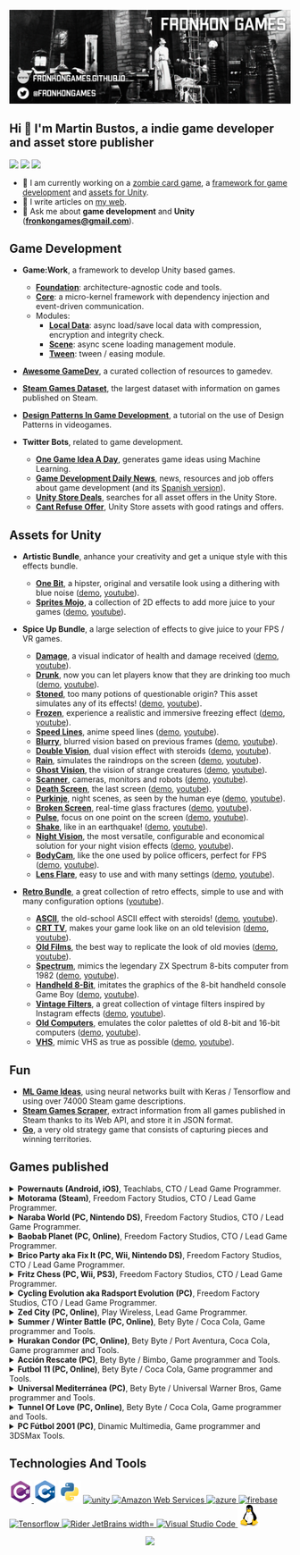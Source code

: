 <p style="text-align: center;">

![Header](images/github-banner.png)

## Hi :wave: I'm Martin Bustos, a indie game developer and asset store publisher

<a href="https://twitter.com/fronkongames" target="_blank">![](https://img.shields.io/badge/twitter-%231DA1F2.svg?&style=for-the-badge&logo=twitter&logoColor=white)</a> <a href="https://www.linkedin.com/in/martinbr" target="_blank">![](https://img.shields.io/badge/linkedin-%230077B5.svg?&style=for-the-badge&logo=linkedin&logoColor=white)</a> ![](https://komarev.com/ghpvc/?username=fronkongames&label=Profile%20views&color=0e75b6&style=for-the-badge)

</p>

* :telescope: I am currently working on a [zombie card game](https://fronkongames.github.io/Dawn-Of-The-Cards/), a [framework for game development](https://github.com/FronkonGames/GameWork-Foundation) and [assets for Unity](https://assetstore.unity.com/publishers/62716).
* :memo: I write articles on [my web](https://fronkongames.github.io/).
* :speech_balloon: Ask me about **game development** and **Unity** (**fronkongames@gmail.com**).

## Game Development

* **Game:Work**, a framework to develop Unity based games.
  * **[Foundation](https://github.com/FronkonGames/GameWork-Foundation)**: architecture-agnostic code and tools.
  * **[Core](https://github.com/FronkonGames/GameWork-Core)**: a micro-kernel framework with dependency injection and event-driven communication.
  * Modules:
    * **[Local Data](https://github.com/FronkonGames/GameWork-Local-Data)**: async load/save local data with compression, encryption and integrity check.
    * **[Scene](https://github.com/FronkonGames/GameWork-Scene)**: async scene loading management module.
    * **[Tween](https://github.com/FronkonGames/GameWork-Tween)**: tween / easing module.

* **[Awesome GameDev](https://github.com/FronkonGames/Awesome-Gamedev)**, a curated collection of resources to gamedev.
* **[Steam Games Dataset](https://www.kaggle.com/datasets/fronkongames/steam-games-dataset)**, the largest dataset with information on games published on Steam.
* **[Design Patterns In Game Development](https://github.com/FronkonGames/GameWork-Foundation)**, a tutorial on the use of Design Patterns in videogames.

* **Twitter Bots**, related to game development.
  * **[One Game Idea A Day](https://twitter.com/OneGameIdeaADa1)**, generates game ideas using Machine Learning.
  * **[Game Development Daily News](https://twitter.com/daily_unity)**, news, resources and job offers about game development (and its [Spanish version](https://twitter.com/MenendevBot)).
  * **[Unity Store Deals](https://twitter.com/UnityStoreDeals)**, searches for all asset offers in the Unity Store.
  * **[Cant Refuse Offer](https://twitter.com/CantRefuseOffer)**, Unity Store assets with good ratings and offers.

## Assets for Unity

* **Artistic Bundle**, anhance your creativity and get a unique style with this effects bundle.
  * **[One Bit](https://assetstore.unity.com/packages/vfx/shaders/fullscreen-camera-effects/artistic-one-bit-216000)**, a hipster, original and versatile look using a dithering with blue noise ([demo](https://fronkongames.github.io/store/demos/onebit/), [youtube](https://www.youtube.com/watch?v=Yz9j7iXuDhY)).
  * **[Sprites Mojo](https://fronkongames.github.io/store/sprites-mojo.html)**, a collection of 2D effects to add more juice to your games ([demo](https://fronkongames.github.io/store/demos/sprites-mojo/), [youtube](https://www.youtube.com/watch?v=4eyGdIvJxko)).

* **Spice Up Bundle**, a large selection of effects to give juice to your FPS / VR games.
  * **[Damage](https://assetstore.unity.com/packages/vfx/shaders/fullscreen-camera-effects/spice-up-damage-247019)**, a visual indicator of health and damage received (<a href="https://fronkongames.github.io/store/demos/damage/">demo</a>, <a href="https://www.youtube.com/watch?v=rChUFliVX_E">youtube</a>).
  * **[Drunk](https://assetstore.unity.com/packages/vfx/shaders/fullscreen-camera-effects/spice-up-drunk-247929)**, now you can let players know that they are drinking too much (<a href="https://fronkongames.github.io/store/demos/drunk/">demo</a>, <a href="https://www.youtube.com/watch?v=L7agg4NP7XU">youtube</a>).
  * **[Stoned](https://assetstore.unity.com/packages/vfx/shaders/fullscreen-camera-effects/spice-up-stoned-248596)**, too many potions of questionable origin? This asset simulates any of its effects! (<a href="https://fronkongames.github.io/store/demos/stoned/">demo</a>, <a href="https://www.youtube.com/watch?v=5f_TMTkHXM0">youtube</a>).
  * **[Frozen](https://assetstore.unity.com/packages/vfx/shaders/fullscreen-camera-effects/spice-up-frozen-249207)**, experience a realistic and immersive freezing effect (<a href="https://fronkongames.github.io/store/demos/frozen/">demo</a>, <a href="https://www.youtube.com/watch?v=5f_TMTkHXM0">youtube</a>).
  * **[Speed Lines](https://assetstore.unity.com/packages/slug/250408)**, anime speed lines (<a href="https://fronkongames.github.io/store/demos/speedlines/">demo</a>, <a href="https://www.youtube.com/watch?v=KfDiwLYM6xw">youtube</a>).
  * **[Blurry](https://assetstore.unity.com/packages/vfx/shaders/fullscreen-camera-effects/spice-up-blurry-251642)**, blurred vision based on previous frames (<a href="https://fronkongames.github.io/store/demos/blurry/">demo</a>, <a href="https://www.youtube.com/watch?v=izte-BmU-nw">youtube</a>).
  * **[Double Vision](https://assetstore.unity.com/packages/vfx/shaders/fullscreen-camera-effects/spice-up-double-vision-252006)**, dual vision effect with steroids (<a href="https://fronkongames.github.io/store/demos/doublevision/">demo</a>, <a href="https://www.youtube.com/watch?v=FPELiWUmtw4">youtube</a>).
  * **[Rain](https://assetstore.unity.com/packages/vfx/shaders/fullscreen-camera-effects/spice-up-rain-252460)**, simulates the raindrops on the screen ([demo](https://fronkongames.github.io/store/demos/rain/), [youtube](https://www.youtube.com/watch?v=DKMAa_LY7yU)).
  * **[Ghost Vision](https://assetstore.unity.com/packages/vfx/shaders/fullscreen-camera-effects/spice-up-ghost-vision-252730)**, the vision of strange creatures ([demo](https://fronkongames.github.io/store/demos/ghostvision/), [youtube](https://www.youtube.com/watch?v=NyqkpzdqkNU)).
  * **[Scanner](https://assetstore.unity.com/packages/vfx/shaders/fullscreen-camera-effects/spice-up-scanner-253706)**, cameras, monitors and robots ([demo](https://fronkongames.github.io/store/demos/scanner/), [youtube](https://www.youtube.com/watch?v=cudFCcHb_HY)).
  * **[Death Screen](https://assetstore.unity.com/packages/vfx/shaders/fullscreen-camera-effects/spice-up-death-screen-254360)**, the last screen ([demo](https://fronkongames.github.io/store/demos/deathscreen/), [youtube](https://www.youtube.com/watch?v=ewXstV38FWc)).
  * **[Purkinje](https://assetstore.unity.com/packages/vfx/shaders/fullscreen-camera-effects/spice-up-purkinje-255525)**, night scenes, as seen by the human eye ([demo](https://fronkongames.github.io/store/demos/purkinje/), [youtube](https://www.youtube.com/watch?v=FGC6LDY1RGg)).
  * **[Broken Screen](https://assetstore.unity.com/packages/vfx/shaders/fullscreen-camera-effects/spice-up-broken-screen-256124)**, real-time glass fractures ([demo](https://fronkongames.github.io/store/demos/brokenscreen/), [youtube](https://www.youtube.com/watch?v=eqaPjR1KYPg)).
  * **[Pulse](https://assetstore.unity.com/packages/slug/257920)**, focus on one point on the screen ([demo](https://fronkongames.github.io/store/demos/pulse/), [youtube](https://www.youtube.com/watch?v=63-RWxded2A)).
  * **[Shake](https://assetstore.unity.com/packages/slug/258721)**, like in an earthquake! ([demo](https://fronkongames.github.io/store/demos/shake/), [youtube](https://www.youtube.com/watch?v=5Zc_0_BYOVw)).
  * **[Night Vision](https://assetstore.unity.com/packages/slug/259563)**, the most versatile, configurable and economical solution for your night vision effects ([demo](https://fronkongames.github.io/store/demos/nightvision/), [youtube](https://www.youtube.com/watch?v=7Dam3W04TzU)).
  * **[BodyCam](https://assetstore.unity.com/packages/slug/260035)**, like the one used by police officers, perfect for FPS ([demo](https://fronkongames.github.io/store/demos/bodycam/), [youtube](https://www.youtube.com/watch?v=pBp_WXNzlTY)).
  * **[Lens Flare](https://assetstore.unity.com/packages/slug/261769)**, easy to use and with many settings ([demo](https://fronkongames.github.io/store/demos/lensflare/), [youtube](https://www.youtube.com/watch?v=9Z6wVV6XXPk)).

* **[Retro Bundle](https://assetstore.unity.com/packages/vfx/shaders/fullscreen-camera-effects/retro-bundle-245493)**, a great collection of retro effects, simple to use and with many configuration options (<a href="https://www.youtube.com/watch?v=FPn7dk3fkG4">youtube</a>).
  * **[ASCII](https://assetstore.unity.com/packages/vfx/shaders/fullscreen-camera-effects/retro-ascii-241924)**, the old-school ASCII effect with steroids! (<a href="https://fronkongames.github.io/store/demos/ascii/">demo</a>, <a href="https://www.youtube.com/watch?v=shQxDDe8Aw4">youtube</a>).
  * **[CRT TV](https://assetstore.unity.com/packages/vfx/shaders/fullscreen-camera-effects/retro-crt-tv-241411)**, makes your game look like on an old television (<a href="https://fronkongames.github.io/store/demos/crttv/">demo</a>, <a href="https://www.youtube.com/watch?v=UFFvtpXdUBc">youtube</a>).
  * **[Old Films](https://assetstore.unity.com/packages/vfx/shaders/fullscreen-camera-effects/retro-spectrum-239827)**, the best way to replicate the look of old movies (<a href="https://fronkongames.github.io/store/demos/oldfilms/">demo</a>, <a href="https://www.youtube.com/watch?v=zBwXR_i6_gw">youtube</a>).
  * **[Spectrum](https://assetstore.unity.com/packages/vfx/shaders/fullscreen-camera-effects/retro-spectrum-239827)**, mimics the legendary ZX Spectrum 8-bits computer from 1982 (<a href="https://fronkongames.github.io/store/demos/spectrum/">demo</a>, <a href="https://www.youtube.com/watch?v=SdXHXljClF8">youtube</a>).
  * **[Handheld 8-Bit](https://assetstore.unity.com/packages/vfx/shaders/fullscreen-camera-effects/retro-handheld-8-bit-239924)**, imitates the graphics of the 8-bit handheld console Game Boy (<a href="https://fronkongames.github.io/store/demos/handheld8bit/">demo</a>, <a href="https://www.youtube.com/watch?v=j6vOE1nazbA">youtube</a>).
  * **[Vintage Filters](https://assetstore.unity.com/packages/vfx/shaders/fullscreen-camera-effects/retro-vintage-filters-242600)**, a great collection of vintage filters inspired by Instagram effects (<a href="https://fronkongames.github.io/store/demos/vintagefilters/">demo</a>, <a href="https://www.youtube.com/watch?v=YXMNQn7cu8I">youtube</a>).
  * **[Old Computers](https://assetstore.unity.com/packages/vfx/shaders/fullscreen-camera-effects/retro-old-computers-243911)**, emulates the color palettes of old 8-bit and 16-bit computers (<a href="https://fronkongames.github.io/store/demos/oldcomputers/">demo</a>, <a href="https://www.youtube.com/watch?v=_gADYOdLbL4">youtube</a>).
  * **[VHS](https://assetstore.unity.com/packages/slug/244944)**, mimic VHS as true as possible (<a href="https://fronkongames.github.io/store/demos/vhs/">demo</a>, <a href="https://www.youtube.com/watch?v=LH9KDnOq0dg">youtube</a>).

## Fun

* **[ML Game Ideas](https://github.com/FronkonGames/Machine-Learning-Game-Ideas)**, using neural networks built with Keras / Tensorflow and using over 74000 Steam game descriptions.
* **[Steam Games Scraper](https://github.com/FronkonGames/Steam-Games-Scraper)**, extract information from all games published in Steam thanks to its Web API, and store it in JSON format.
* **[Go](https://fronkongames.github.io/blog/go-weiqi-igo-baduk.html)**, a very old strategy game that consists of capturing pieces and winning territories.

## Games published

<details close>
  <summary><b>Powernauts (Android, iOS)</b>, Teachlabs, CTO / Lead Game Programmer.</summary>
  <table>
    <tr>
      <th><a href="https://www.youtube.com/watch?v=9cTPSxZqZfY"><img src="https://img.youtube.com/vi/9cTPSxZqZfY/0.jpg"></img></a></th>
      <th><img alt="Powernauts" src="images/Powernauts_0.jpg" width="374"></th>
      <th><img alt="Powernauts" src="images/Powernauts_1.jpg" width="374"></th>
    </tr>
  </table>
</details>

<details close>
  <summary><b>Motorama (Steam)</b>, Freedom Factory Studios, CTO / Lead Game Programmer.</summary>
  <table>
    <tr>
      <th><a href="https://www.youtube.com/watch?v=I_RbagXOpXk"><img src="https://img.youtube.com/vi/I_RbagXOpXk/0.jpg"></img></a></th>
      <th><img alt="Motorama" src="images/Motorama_0.jpg" width="374"></th>
      <th><img alt="Motorama" src="images/Motorama_1.jpg" width="374"></th>
      <th><img alt="Motorama" src="images/Motorama_2.jpg" width="374"></th>
      <th><img alt="Motorama" src="images/Motorama_3.jpg" width="374"></th>
    </tr>
  </table>
</details>

<details close>
  <summary><b>Naraba World (PC, Nintendo DS)</b>, Freedom Factory Studios, CTO / Lead Game Programmer.</summary>
  <table>
    <tr>
      <th><a href="https://www.youtube.com/watch?v=bF5DJOQkFPE"><img src="https://img.youtube.com/vi/bF5DJOQkFPE/0.jpg"></img></a></th>
      <th><img alt="Naraba World" src="images/Naraba_0.jpg" width="374"></th>
      <th><img alt="Naraba World" src="images/Naraba_1.jpg" width="374"></th>
      <th><img alt="Naraba World" src="images/Naraba_2.jpg" width="374"></th>
      <th><img alt="Naraba World" src="images/Naraba_3.jpg" width="374"></th>
    </tr>
  </table>
</details>

<details close>
  <summary><b>Baobab Planet (PC, Online)</b>, Freedom Factory Studios, CTO / Lead Game Programmer.</summary>
  <table>
    <tr>
      <th><a href="https://www.youtube.com/watch?v=yXq3sCn2cjQ"><img src="https://img.youtube.com/vi/yXq3sCn2cjQ/0.jpg"></img></a></th>
      <th><img alt="Baobab Planet" src="images/Baobab_0.jpg" width="374"></th>
      <th><img alt="Baobab Planet" src="images/Baobab_1.jpg" width="374"></th>
      <th><img alt="Baobab Planet" src="images/Baobab_2.jpg" width="374"></th>
    </tr>
  </table>
</details>

<details close>
  <summary><b>Brico Party aka Fix It (PC, Wii, Nintendo DS)</b>, Freedom Factory Studios, CTO / Lead Game Programmer.</summary>
  <table>
    <tr>
      <th><a href="https://www.youtube.com/watch?v=9j_7w6CLmjE"><img src="https://img.youtube.com/vi/9j_7w6CLmjE/0.jpg"></img></a></th>
      <th><img alt="Brico Party" src="images/Brico_0.jpg" width="374"></th>
      <th><img alt="Brico Party" src="images/Brico_1.jpg" width="374"></th>
      <th><img alt="Brico Party" src="images/Brico_2.jpg" width="374"></th>
    </tr>
  </table>
</details>

<details close>
  <summary><b>Fritz Chess (PC, Wii, PS3)</b>, Freedom Factory Studios, CTO / Lead Game Programmer.</summary>
  <table>
    <tr>
      <th><img alt="Fritz Chess" src="images/Fritz_0.jpg" width="374"></th>
      <th><img alt="Fritz Chess" src="images/Fritz_1.jpg" width="374"></th>
      <th><img alt="Fritz Chess" src="images/Fritz_2.jpg" width="374"></th>
      <th><img alt="Fritz Chess" src="images/Fritz_3.jpg" width="374"></th>
    </tr>
  </table>
</details>

<details close>
  <summary><b>Cycling Evolution aka Radsport Evolution (PC)</b>, Freedom Factory Studios, CTO / Lead Game Programmer.</summary>
  <table>
    <tr>
      <th><a href="https://www.youtube.com/watch?v=IsHRIYzHxFo"><img src="https://img.youtube.com/vi/IsHRIYzHxFo/0.jpg"></img></a></th>
      <th><img alt="Cycling Evolution" src="images/Cycling_0.jpg" width="374"></th>
      <th><img alt="Cycling Evolution" src="images/Cycling_1.jpg" width="374"></th>
      <th><img alt="Cycling Evolution" src="images/Cycling_2.jpg" width="374"></th>
    </tr>
  </table>
</details>

<details close>
  <summary><b>Zed City (PC, Online)</b>, Play Wireless, Lead Game Programmer.</summary>
  <table>
    <tr>
      <th><a href="https://www.youtube.com/watch?v=b7MHK6iD2_0"><img src="https://img.youtube.com/vi/b7MHK6iD2_0/0.jpg"></img></a></th>
      <th><img alt="Zed City" src="images/ZedCity_0.jpg" width="374"></th>
      <th><img alt="Zed City" src="images/ZedCity_1.jpg" width="374"></th>
      <th><img alt="Zed City" src="images/ZedCity_2.jpg" width="374"></th>
      <th><img alt="Zed City" src="images/ZedCity_3.jpg" width="374"></th>
      <th></th>
    </tr>
  </table>
</details>

<details close>
  <summary><b>Summer / Winter Battle (PC, Online)</b>, Bety Byte / Coca Cola, Game programmer and Tools.</summary>
  <table>
    <tr>
      <th><img alt="Summer / Winter Battle" src="images/Battle_0.jpg" width="374"></th>
      <th><img alt="Summer / Winter Battle" src="images/Battle_1.jpg" width="374"></th>
      <th><img alt="Summer / Winter Battle" src="images/Battle_2.jpg" width="374"></th>
    </tr>
  </table>
</details>

<details close>
  <summary><b>Hurakan Condor (PC, Online)</b>, Bety Byte / Port Aventura, Coca Cola, Game programmer and Tools.</summary>
  <table>
    <tr>
      <th><img alt="Hurakan Condor" src="images/HurakanCondor_0.jpg" width="374"></th>
    </tr>
</table>
</details>

<details close>
  <summary><b>Acción Rescate (PC)</b>, Bety Byte / Bimbo, Game programmer and Tools.</summary>
  <table>
    <tr>
      <th><img alt="Accion Rescate" src="images/AccionRescate_0.jpg" width="374"></th>
      <th><img alt="Accion Rescate" src="images/AccionRescate_1.jpg" width="374"></th>
      <th><img alt="Accion Rescate" src="images/AccionRescate_2.jpg" width="374"></th>
      <th><img alt="Accion Rescate" src="images/AccionRescate_3.jpg" width="374"></th>
      <th><img alt="Accion Rescate" src="images/AccionRescate_4.jpg" width="374"></th>
    </tr>
  </table>
</details>

<details close>
  <summary><b>Futbol 11 (PC, Online)</b>, Bety Byte / Coca Cola, Game programmer and Tools.</summary>
  <table>
    <tr>
      <th><img alt="Futbol 11" src="images/Futbol11_0.jpg" width="374"></th>
      <th><img alt="Futbol 11" src="images/Futbol11_1.jpg" width="374"></th>
    </tr>
  </table>
</details>

<details close>
  <summary><b>Universal Mediterránea (PC)</b>, Bety Byte / Universal Warner Bros, Game programmer and Tools.</summary>
  <table>
    <tr>
      <th><img alt="Universal Mediterránea" src="images/UniversalMediterranea_0.jpg"></th>
    </tr>
  </table>
</details>

<details close>
  <summary><b>Tunnel Of Love (PC, Online)</b>, Bety Byte / Coca Cola, Game programmer and Tools.</summary>
  <table>
    <tr>
      <th><img alt="Tunnel Of Love" src="images/TunnelOfLove_0.jpg" width="374"></th>
      <th><img alt="Tunnel Of Love" src="images/TunnelOfLove_1.jpg" width="374"></th>
      <th><img alt="Tunnel Of Love" src="images/TunnelOfLove_2.jpg" width="374"></th>
    </tr>
  </table>
</details>

<details close>
  <summary><b>PC Fútbol 2001 (PC)</b>, Dinamic Multimedia, Game programmer and 3DSMax Tools.</summary>
  <table>
    <tr>
      <th><img alt="PC Fútbol 2001" src="images/PCFutbol2001_0.jpg"></th>
      <th><img alt="PC Fútbol 2001" src="images/PCFutbol2001_1.jpg"></th>
      <th><img alt="PC Fútbol 2001" src="images/PCFutbol2001_2.jpg"></th>
      <th><img alt="PC Fútbol 2001" src="images/PCFutbol2001_3.jpg"></th>
    </tr>
  </table>
</details>

## Technologies And Tools

<p align="left">
  <a href="https://www.w3schools.com/cs/" target="_blank" rel="noreferrer"> <img src="https://raw.githubusercontent.com/devicons/devicon/master/icons/csharp/csharp-original.svg" alt="csharp" width="40" height="40"/> </a>
  <a href="https://www.w3schools.com/cpp/" target="_blank" rel="noreferrer"> <img src="https://raw.githubusercontent.com/devicons/devicon/master/icons/cplusplus/cplusplus-original.svg" alt="cplusplus" width="40" height="40"/></a>
  <a href="https://www.w3schools.com/python/" target="_blank" rel="noreferrer"> <img src="https://raw.githubusercontent.com/devicons/devicon/master/icons/python/python-original.svg" alt="Python" width="40" height="40"/></a>
  <a href="https://unity.com/" target="_blank" rel="noreferrer"> <img src="https://www.vectorlogo.zone/logos/unity3d/unity3d-icon.svg" alt="unity" width="40" height="40"/>
  <a href="https://aws.amazon.com/" target="_blank" rel="noreferrer"> <img src="https://www.vectorlogo.zone/logos/amazon_aws/amazon_aws-icon.svg" alt="Amazon Web Services" width="40" height="40"/> </a>
  <a href="https://azure.microsoft.com/" target="_blank" rel="noreferrer"> <img src="https://www.vectorlogo.zone/logos/microsoft_azure/microsoft_azure-icon.svg" alt="azure" width="40" height="40"/> </a>
  <a href="https://firebase.google.com/" target="_blank" rel="noreferrer"> <img src="https://www.vectorlogo.zone/logos/firebase/firebase-icon.svg" alt="firebase" width="40" height="40"/> </a>
  <a href="https://www.tensorflow.org/" target="_blank" rel="noreferrer"> <img src="https://www.vectorlogo.zone/logos/tensorflow/tensorflow-icon.svg" alt="Tensorflow" width="40" height="40"/> </a>
  <a href="https://www.jetbrains.com/rider/" target="_blank" rel="noreferrer"> <img src="https://www.vectorlogo.zone/logos/jetbrains/jetbrains-icon.svg" alt="Rider JetBrains width="40" height="40"/>
  <a href="https://code.visualstudio.com/" target="_blank" rel="noreferrer"> <img src="https://www.vectorlogo.zone/logos/visualstudio_code/visualstudio_code-icon.svg" alt="Visual Studio Code" width="40" height="40"/>
  <a href="https://www.linux.org/" target="_blank" rel="noreferrer"> <img src="https://raw.githubusercontent.com/devicons/devicon/master/icons/linux/linux-original.svg" alt="linux" width="40" height="40"/> </a>
</p>

<p align="center">
  <img src="https://raw.githubusercontent.com/bornmay/bornmay/Update/svg/Bottom.svg" />
</p>
